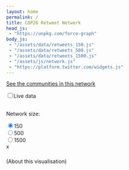 ```yaml
---
layout: home
permalink: /
title: COP26 Retweet Network
head_js:
 - "https://unpkg.com/force-graph"
body_js:
 - "/assets/data/retweets_150.js"
 - "/assets/data/retweets_500.js"
 - "/assets/data/retweets_1500.js"
 - "/assets/js/network.js"
 - "https://platform.twitter.com/widgets.js"
---
```


<a href="/visualisation/communities">See the communities in this network</a>

<div class="controls">
<input type="checkbox"><label for="live" class="small">Live data</label><br/>
<br/>
<p class="small">Network size:</p>
<input name="size" value="150"  onclick="LoadNetwork(150 , false)"  type="radio" checked><label for="150" >150</label><br/>
<input name="size" value="500"  onclick="LoadNetwork(500 , false)"  type="radio"><label for="500" >500</label><br/>
<input name="size" value="1500" onclick="LoadNetwork(1500, false)" type="radio"><label for="1500">1500</label><br/>
</div>

<div id="graph">
</div>

<div id='panel' class='hide'>
  <a id='exit' onclick="ClosePanel()">x</a>
  <h3 id='panel_title'></h3>
  <div id='panel_content'></div>
</div>

<p class="small">(<a onclick="GetHelp()">About this visualisation</a>)</p>

